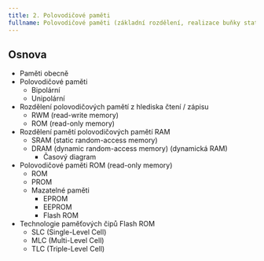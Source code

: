 ```yaml
---
title: 2. Polovodičové paměti
fullname: Polovodičové paměti (základní rozdělení, realizace buňky statické a dynamické paměti, R / W cyklus vybrané buňky)
---
```


## Osnova
* Paměti obecně
* Polovodičové paměti
    * Bipolární
    * Unipolární
* Rozdělení polovodičových pamětí z hlediska čtení / zápisu
    * RWM (read-write memory)
    * ROM (read-only memory)
* Rozdělení pamětí polovodičových pamětí RAM
    * SRAM (static random-access memory)
    * DRAM (dynamic random-access memory) (dynamická RAM)
        * Časový diagram
* Polovodičové paměti ROM (read-only memory)
    * ROM
    * PROM
    * Mazatelné paměti
        * EPROM
        * EEPROM
        * Flash ROM
* Technologie paměťových čipů Flash ROM
    * SLC (Single-Level Cell)
    * MLC (Multi-Level Cell)
    * TLC (Triple-Level Cell)
